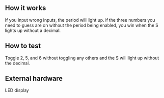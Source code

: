 <!---

This file is used to generate your project datasheet. Please fill in the information below and delete any unused
sections.

You can also include images in this folder and reference them in the markdown. Each image must be less than
512 kb in size, and the combined size of all images must be less than 1 MB.
-->

## How it works

If you input wrong inputs, the period will light up. if the three numbers you need to guess are on without the period being enabled, you win when the S lights up without a decimal.

## How to test

Toggle 2, 5, and 6 without toggling any others and the S will light up without the decimal.

## External hardware

LED display
